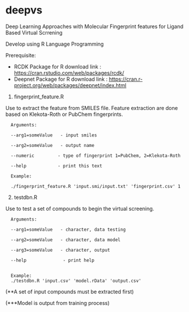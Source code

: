 # deepvs
Deep Learning Approaches with Molecular Fingerprint features for Ligand Based Virtual Scrrening

Develop using R Language Programming



Prerequisite:
- RCDK Package for R
  download link : https://cran.rstudio.com/web/packages/rcdk/
- Deepnet Package for R
  download link : https://cran.r-project.org/web/packages/deepnet/index.html


 
 

1. fingerprint_feature.R

Use to extract the feature from SMILES file. Feature extraction are done based on Klekota-Roth or PubChem fingerprints.

      Arguments:
      
      --arg1=someValue   - input smiles
      
      --arg2=someValue   - output name
      
      --numeric         - type of fingerprint 1=PubChem, 2=Klekota-Roth
      
      --help            - print this text
      
      Example:
      
      ./fingerprint_feature.R 'input.smi/input.txt' 'fingerprint.csv' 1
 
  
  

2. testdbn.R

Use to test a set of compounds to begin the virtual screening.
 
      Arguments:

      --arg1=someValue   - character, data testing
      
      --arg2=someValue   - character, data model
      
      --arg3=someValue   - character, output
      
      --help              - print help
      
      
      Example:
      ./testdbn.R 'input.csv' 'model.rData' 'output.csv'

(**A set of input compounds must be extracted first)

(***Model is output from training process)
